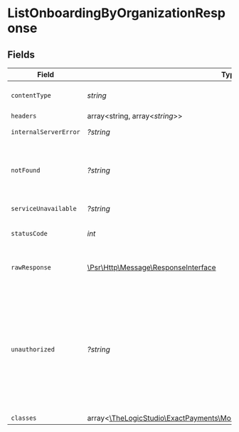 # ListOnboardingByOrganizationResponse


## Fields

| Field                                                                                                                                                                                                     | Type                                                                                                                                                                                                      | Required                                                                                                                                                                                                  | Description                                                                                                                                                                                               |
| --------------------------------------------------------------------------------------------------------------------------------------------------------------------------------------------------------- | --------------------------------------------------------------------------------------------------------------------------------------------------------------------------------------------------------- | --------------------------------------------------------------------------------------------------------------------------------------------------------------------------------------------------------- | --------------------------------------------------------------------------------------------------------------------------------------------------------------------------------------------------------- |
| `contentType`                                                                                                                                                                                             | *string*                                                                                                                                                                                                  | :heavy_check_mark:                                                                                                                                                                                        | HTTP response content type for this operation                                                                                                                                                             |
| `headers`                                                                                                                                                                                                 | array<string, array<*string*>>                                                                                                                                                                            | :heavy_minus_sign:                                                                                                                                                                                        | N/A                                                                                                                                                                                                       |
| `internalServerError`                                                                                                                                                                                     | *?string*                                                                                                                                                                                                 | :heavy_minus_sign:                                                                                                                                                                                        | **Internal Server Error**<br/>                                                                                                                                                                            |
| `notFound`                                                                                                                                                                                                | *?string*                                                                                                                                                                                                 | :heavy_minus_sign:                                                                                                                                                                                        | **Not Found**\<br/>\<br/>When you'll get `404 Not Found` response:<br/>- The Organization doesn't exist.<br/>                                                                                             |
| `serviceUnavailable`                                                                                                                                                                                      | *?string*                                                                                                                                                                                                 | :heavy_minus_sign:                                                                                                                                                                                        | **Service Unavailable**<br/>                                                                                                                                                                              |
| `statusCode`                                                                                                                                                                                              | *int*                                                                                                                                                                                                     | :heavy_check_mark:                                                                                                                                                                                        | HTTP response status code for this operation                                                                                                                                                              |
| `rawResponse`                                                                                                                                                                                             | [\Psr\Http\Message\ResponseInterface](https://www.php-fig.org/psr/psr-7/#33-psrhttpmessageresponseinterface)                                                                                              | :heavy_minus_sign:                                                                                                                                                                                        | Raw HTTP response; suitable for custom response parsing                                                                                                                                                   |
| `unauthorized`                                                                                                                                                                                            | *?string*                                                                                                                                                                                                 | :heavy_minus_sign:                                                                                                                                                                                        | **Unauthorized**\<br/>\<br/>When you'll get `401 Unauthorized` response:<br/>- The User or Application Token is invalid.<br/>- The User or Application Token Or Application doesn't have permission to view Onboardings.<br/> |
| `classes`                                                                                                                                                                                                 | array<[\TheLogicStudio\ExactPayments\Models\Shared\OnboardingWithoutPrincipal](../../Models/Shared/OnboardingWithoutPrincipal.md)>                                                                        | :heavy_minus_sign:                                                                                                                                                                                        | **OK**                                                                                                                                                                                                    |